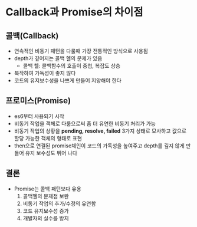 # Callback과 Promise의 차이점

## 콜백(Callback)
- 연속적인 비동기 패턴을 다룰때 가장 전통적인 방식으로 사용됨
- depth가 깊어지는 콜백 헬의 문제가 있음
    - 콜백 헬: 콜백함수의 호출이 중첩, 복잡도 상승
- 복작하여 가독성이 좋지 않다
- 코드의 유지보수성을 나쁘게 만들어 지양해야 한다

## 프로미스(Promise)
- es6부터 사용되기 시작
- 비동기 작업을 객체로 다룸으로써 좀 더 유연한 비동기 처리가 가능
- 비동기 작업의 상황을 **pending, resolve, failed** 3가지 상태로 묘사하고 값으로 할당 가능한 객체의 형태로 표현
- then으로 연결된 promise체인이 코드의 가독성을 높여주고 depth를 깊지 않게 만들어 유지 보수성도 뛰어 나다

## 결론
- Promise는 콜백 패턴보다 유용
  1. 콜백헬의 문제점 보완
  2. 비동기 작업의 추가/수정의 유연함
  3. 코드 유지보수성 증가
  4. 개발자의 실수를 방지
